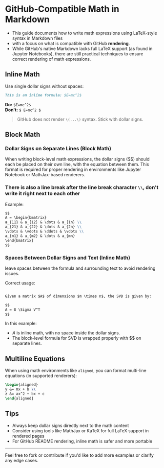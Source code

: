 # GitHub-Compatible Math in Markdown

- This guide documents how to write math expressions using LaTeX-style syntax in Markdown files
- with a focus on what is compatible with GitHub **rendering**.
- While GitHub's native Markdown lacks full LaTeX support (as found in Jupyter Notebooks), there are still practical techniques to ensure correct rendering of math expressions.

## Inline Math

Use single dollar signs without spaces:

```markdown
This is an inline formula: $E=mc^2$
```

**Do:** `$E=mc^2$`  
**Don't:** `$ E=mc^2 $`

> GitHub does not render `\(...\)` syntax. Stick with dollar signs.

## Block Math

### Dollar Signs on Separate Lines (Block Math)
When writing block-level math expressions, the dollar signs ($$) should each be placed on their own line, with the equation between them. 
This format is required for proper rendering in environments like Jupyter Notebook or MathJax-based renderers.

### There is also a line break after the line break character  `\\`, don't write it right next to each other

Example:

```markdown
$$
A = \begin{bmatrix}
a_{11} & a_{12} & \dots & a_{1n} \\
a_{21} & a_{22} & \dots & a_{2n} \\
\vdots & \vdots & \ddots & \vdots \\
a_{m1} & a_{m2} & \dots & a_{mn}
\end{bmatrix}
$$
```

### Spaces Between Dollar Signs and Text (Inline Math)
leave spaces between the formula and surrounding text to avoid rendering issues.

Correct usage:
```markdown

Given a matrix $A$ of dimensions $m \times n$, the SVD is given by:

$$
A = U \Sigma V^T
$$

```
In this example:
- $A$ is inline math, with no space inside the dollar signs.
- The block-level formula for SVD is wrapped properly with $$ on separate lines.

## Multiline Equations

When using math environments like `aligned`, you can format multi-line equations (in supported renderers):

```latex
\begin{aligned}
y &= mx + b \\
z &= ax^2 + bx + c
\end{aligned}
```

## Tips

- Always keep dollar signs directly next to the math content
- Consider using tools like MathJax or KaTeX for full LaTeX support in rendered pages
- For GitHub README rendering, inline math is safer and more portable

---

Feel free to fork or contribute if you'd like to add more examples or clarify any edge cases.
```
